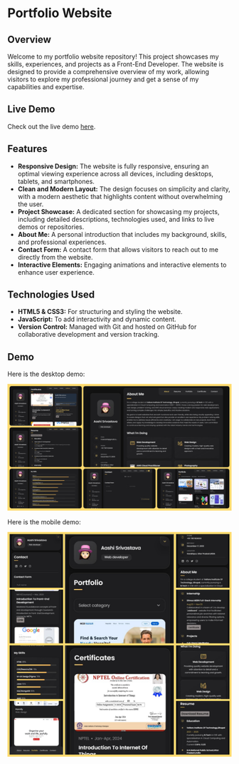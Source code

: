 # Portfolio Website

## Overview

Welcome to my portfolio website repository! This project showcases my skills, experiences, and projects as a Front-End Developer. The website is designed to provide a comprehensive overview of my work, allowing visitors to explore my professional journey and get a sense of my capabilities and expertise.

## Live Demo

Check out the live demo [here](https://trueaashi.github.io/Portfolio_Aashi/).

## Features

- **Responsive Design:** The website is fully responsive, ensuring an optimal viewing experience across all devices, including desktops, tablets, and smartphones.
- **Clean and Modern Layout:** The design focuses on simplicity and clarity, with a modern aesthetic that highlights content without overwhelming the user.
- **Project Showcase:** A dedicated section for showcasing my projects, including detailed descriptions, technologies used, and links to live demos or repositories.
- **About Me:** A personal introduction that includes my background, skills, and professional experiences.
- **Contact Form:** A contact form that allows visitors to reach out to me directly from the website.
- **Interactive Elements:** Engaging animations and interactive elements to enhance user experience.

## Technologies Used

- **HTML5 & CSS3:** For structuring and styling the website.
- **JavaScript:** To add interactivity and dynamic content.
- **Version Control:** Managed with Git and hosted on GitHub for collaborative development and version tracking.


## Demo

Here is the desktop demo:

![Portfolio Desktop Demo](./website-demo-image/desktop.png "Desktop Demo")

Here is the mobile demo:

![Portfolio Mobile Demo](./website-demo-image/mobile.png "Mobile Demo")

